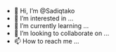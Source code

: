 - 👋 Hi, I’m @Sadiqtako
- 👀 I’m interested in ...
- 🌱 I’m currently learning ...
- 💞️ I’m looking to collaborate on ...
- 📫 How to reach me ...

<!---
Sadiqtako/Sadiqtako is a ✨ special ✨ repository because its `README.md` (this file) appears on your GitHub profile.
You can click the Preview link to take a look at your changes.
--->
